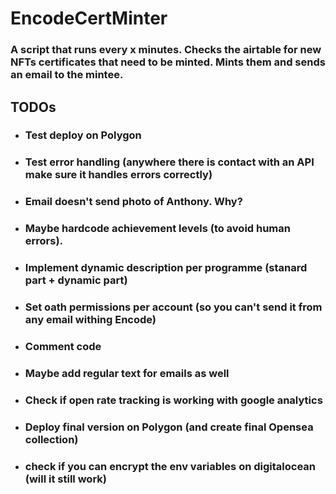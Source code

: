 # EncodeCertMinter 
 ### A script that runs every x minutes. Checks the airtable for new NFTs certificates that need to be minted. Mints them and sends an email to the mintee.

 ## TODOs

 - ### Test deploy on Polygon
 - ### Test error handling (anywhere there is contact with an API make sure it handles errors correctly)
 - ### Email doesn't send photo of Anthony. Why?
 - ### Maybe hardcode achievement levels (to avoid human errors).
 - ### Implement dynamic description per programme (stanard part + dynamic part)
 - ### Set oath permissions per account (so you can't send it from any email withing Encode)
 - ### Comment code
 - ### Maybe add regular text for emails as well
 - ### Check if open rate tracking is working with google analytics
 - ### Deploy final version on Polygon (and create final Opensea collection)
 - ### check if you can encrypt the env variables on digitalocean (will it still work)